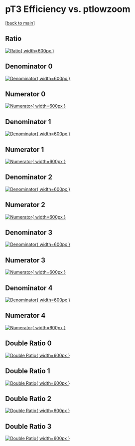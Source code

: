 # pT3 Efficiency vs. ptlowzoom

[[back to main](./)]



## Ratio

[![Ratio](../mtv/var/pT3_base_13_1_eff_ptlowzoom.png){ width=600px }](../mtv/var/pT3_base_13_1_eff_ptlowzoom.pdf)

## Denominator 0

[![Denominator](../mtv/den/pT3_base_13_1_eff_ptlowzoom_den0.png){ width=600px }](../mtv/den/pT3_base_13_1_eff_ptlowzoom_den0.pdf)

## Numerator 0

[![Numerator](../mtv/num/pT3_base_13_1_eff_ptlowzoom_num0.png){ width=600px }](../mtv/num/pT3_base_13_1_eff_ptlowzoom_num0.pdf)

## Denominator 1

[![Denominator](../mtv/den/pT3_base_13_1_eff_ptlowzoom_den1.png){ width=600px }](../mtv/den/pT3_base_13_1_eff_ptlowzoom_den1.pdf)

## Numerator 1

[![Numerator](../mtv/num/pT3_base_13_1_eff_ptlowzoom_num1.png){ width=600px }](../mtv/num/pT3_base_13_1_eff_ptlowzoom_num1.pdf)

## Denominator 2

[![Denominator](../mtv/den/pT3_base_13_1_eff_ptlowzoom_den2.png){ width=600px }](../mtv/den/pT3_base_13_1_eff_ptlowzoom_den2.pdf)

## Numerator 2

[![Numerator](../mtv/num/pT3_base_13_1_eff_ptlowzoom_num2.png){ width=600px }](../mtv/num/pT3_base_13_1_eff_ptlowzoom_num2.pdf)

## Denominator 3

[![Denominator](../mtv/den/pT3_base_13_1_eff_ptlowzoom_den3.png){ width=600px }](../mtv/den/pT3_base_13_1_eff_ptlowzoom_den3.pdf)

## Numerator 3

[![Numerator](../mtv/num/pT3_base_13_1_eff_ptlowzoom_num3.png){ width=600px }](../mtv/num/pT3_base_13_1_eff_ptlowzoom_num3.pdf)

## Denominator 4

[![Denominator](../mtv/den/pT3_base_13_1_eff_ptlowzoom_den4.png){ width=600px }](../mtv/den/pT3_base_13_1_eff_ptlowzoom_den4.pdf)

## Numerator 4

[![Numerator](../mtv/num/pT3_base_13_1_eff_ptlowzoom_num4.png){ width=600px }](../mtv/num/pT3_base_13_1_eff_ptlowzoom_num4.pdf)

## Double Ratio 0

[![Double Ratio](../mtv/ratio/pT3_base_13_1_eff_ptlowzoom_ratio0.png){ width=600px }](../mtv/ratio/pT3_base_13_1_eff_ptlowzoom_ratio0.pdf)

## Double Ratio 1

[![Double Ratio](../mtv/ratio/pT3_base_13_1_eff_ptlowzoom_ratio1.png){ width=600px }](../mtv/ratio/pT3_base_13_1_eff_ptlowzoom_ratio1.pdf)

## Double Ratio 2

[![Double Ratio](../mtv/ratio/pT3_base_13_1_eff_ptlowzoom_ratio2.png){ width=600px }](../mtv/ratio/pT3_base_13_1_eff_ptlowzoom_ratio2.pdf)

## Double Ratio 3

[![Double Ratio](../mtv/ratio/pT3_base_13_1_eff_ptlowzoom_ratio3.png){ width=600px }](../mtv/ratio/pT3_base_13_1_eff_ptlowzoom_ratio3.pdf)

